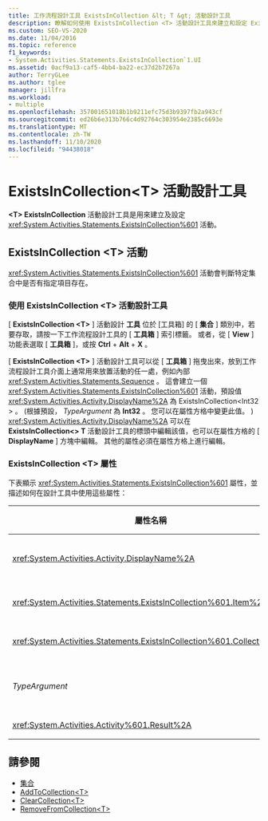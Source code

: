 ```yaml
---
title: 工作流程設計工具 ExistsInCollection &lt; T &gt; 活動設計工具
description: 瞭解如何使用 ExistsInCollection <T> 活動設計工具來建立和設定 ExistsInCollection <T> 活動。
ms.custom: SEO-VS-2020
ms.date: 11/04/2016
ms.topic: reference
f1_keywords:
- System.Activities.Statements.ExistsInCollection`1.UI
ms.assetid: 0acf9a13-caf5-4bb4-ba22-ec37d2b7267a
author: TerryGLee
ms.author: tglee
manager: jillfra
ms.workload:
- multiple
ms.openlocfilehash: 357001651018b1b9211efc75d3b9397fb2a943cf
ms.sourcegitcommit: ed26b6e313b766c4d92764c303954e2385c6693e
ms.translationtype: MT
ms.contentlocale: zh-TW
ms.lasthandoff: 11/10/2020
ms.locfileid: "94438018"
---
```

# <a name="existsincollectiont-activity-designer"></a>ExistsInCollection\<T> 活動設計工具

**\<T> ExistsInCollection** 活動設計工具是用來建立及設定 <xref:System.Activities.Statements.ExistsInCollection%601> 活動。

## <a name="the-existsincollectiont-activity"></a>ExistsInCollection \<T> 活動

<xref:System.Activities.Statements.ExistsInCollection%601> 活動會判斷特定集合中是否有指定項目存在。

### <a name="using-the-existsincollectiont-activity-designer"></a>使用 ExistsInCollection \<T> 活動設計工具

[ **ExistsInCollection \<T>** ] 活動設計 **工具** 位於 [工具箱] 的 [ **集合** ] 類別中，若要存取，請按一下工作流程設計工具的 [ **工具箱** ] 索引標籤。 或者，從 [ **View** ] 功能表選取 [ **工具箱** ]，或按 **Ctrl** + **Alt** + **X** 。

[ **ExistsInCollection \<T>** ] 活動設計工具可以從 [ **工具箱** ] 拖曳出來，放到工作流程設計工具介面上通常用來放置活動的任一處，例如內部 <xref:System.Activities.Statements.Sequence> 。 這會建立一個 <xref:System.Activities.Statements.ExistsInCollection%601> 活動，預設值 <xref:System.Activities.Activity.DisplayName%2A> 為 ExistsInCollection<Int32 \> 。  (根據預設， *TypeArgument* 為 **Int32** 。 您可以在屬性方格中變更此值。 ) <xref:System.Activities.Activity.DisplayName%2A> 可以在 **ExistsInCollection<\> T** 活動設計工具的標頭中編輯該值，也可以在屬性方格的 [ **DisplayName** ] 方塊中編輯。 其他的屬性必須在屬性方格上進行編輯。

### <a name="the-existsincollectiont-properties"></a>ExistsInCollection \<T> 屬性

下表顯示 <xref:System.Activities.Statements.ExistsInCollection%601> 屬性，並描述如何在設計工具中使用這些屬性：

|屬性名稱|必要|使用量|
|-|--------------|-|
|<xref:System.Activities.Activity.DisplayName%2A>|否|<xref:System.Activities.Statements.ExistsInCollection%601> 活動的易記名稱。 預設值為 ExistsInCollection<Int32 \> 。 雖然 <xref:System.Activities.Activity.DisplayName%2A> 值並非絕對必要，但建議您盡量使用。|
|<xref:System.Activities.Statements.ExistsInCollection%601.Item%2A>|對|要在集合中尋找的專案 \<T> 。 此專案的類型為 *T* ，其類型為 *TypeArgument* 。 若要指定項目，請在屬性方格中輸入 Visual Basic 運算式。|
|<xref:System.Activities.Statements.ExistsInCollection%601.Collection%2A>|對|要在其中檢查項目是否存在的集合。 此集合的類型為 **ICollection<TypeArgument \> 。** 若要指定集合，請在屬性方格中輸入 Visual Basic 運算式。|
|*TypeArgument*|對|<xref:System.Collections.Generic.ICollection%601> 所包含項目的 T 型別。 根據預設，這個 *TypeArgument* 類型設定為 **Int32** 。 若要變更類型，請變更屬性方格中下拉式方塊的 *TypeArgument* 值。|
|<xref:System.Activities.Activity%601.Result%2A>|否|表示指定項目是否存在於集合的值。 若要指定繫結至結果的變數，請在屬性方格中輸入 Visual Basic 變數。|

## <a name="see-also"></a>請參閱

- [集合](../workflow-designer/collection-activity-designers.md)
- [AddToCollection\<T>](../workflow-designer/addtocollection-t-activity-designer.md)
- [ClearCollection\<T>](../workflow-designer/clearcollection-t-activity-designer.md)
- [RemoveFromCollection\<T>](../workflow-designer/removefromcollection-t-activity-designer.md)